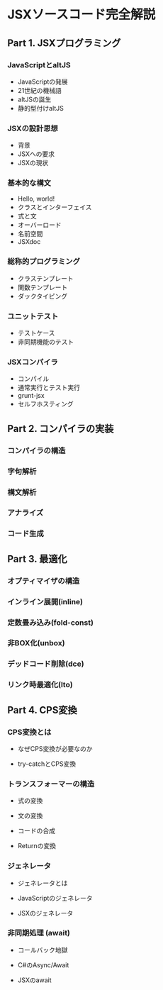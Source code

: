 # JSXソースコード完全解説

## Part 1. JSXプログラミング

### JavaScriptとaltJS

- JavaScriptの発展
- 21世紀の機械語
- altJSの誕生
- 静的型付けaltJS

### JSXの設計思想

- 背景
- JSXへの要求
- JSXの現状

### 基本的な構文

- Hello, world!
- クラスとインターフェイス
- 式と文
- オーバーロード
- 名前空間
- JSXdoc

### 総称的プログラミング

- クラステンプレート
- 関数テンプレート
- ダックタイピング

### ユニットテスト

- テストケース
- 非同期機能のテスト

### JSXコンパイラ

- コンパイル
- 通常実行とテスト実行
- grunt-jsx
- セルフホスティング

## Part 2. コンパイラの実装

### コンパイラの構造

### 字句解析

### 構文解析

### アナライズ

### コード生成

## Part 3. 最適化

### オプティマイザの構造

### インライン展開(inline)

### 定数畳み込み(fold-const)

### 非BOX化(unbox)

### デッドコード削除(dce)

### リンク時最適化(lto)

## Part 4. CPS変換

### CPS変換とは

- なぜCPS変換が必要なのか

- try-catchとCPS変換

### トランスフォーマーの構造

- 式の変換

- 文の変換

- コードの合成

- Returnの変換

### ジェネレータ

- ジェネレータとは

- JavaScriptのジェネレータ

- JSXのジェネレータ

### 非同期処理 (await)

- コールバック地獄

- C#のAsync/Await

- JSXのawait
